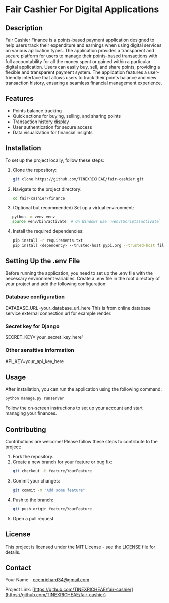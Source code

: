 # Fair Cashier For Digital Applications

## Description
Fair Cashier Finance is a points-based payment application designed to help users track their expenditure and earnings when using digital services on various apllication types. The application provides a transparent and secure platform for users to manage their points-based transactions with full accountability for all the money spent or gained within a particular digital application. Users can easily buy, sell, and share points, providing a flexible and transparent payment system. The application features a user-friendly interface that allows users to track their points balance and view transaction history, ensuring a seamless financial management experience.

## Features
- Points balance tracking
- Quick actions for buying, selling, and sharing points
- Transaction history display
- User authentication for secure access
- Data visualization for financial insights
## Installation
To set up the project locally, follow these steps:

1. Clone the repository:
   ```bash
   git clone https://github.com/TINEXRICHEAE/fair-cashier.git
   ```
2. Navigate to the project directory:
   ```bash
   cd fair-cashier/finance
   ```
3. (Optional but recommended) Set up a virtual environment:
```bash
   python -m venv venv
   source venv/bin/activate  # On Windows use `venv\Scripts\activate`
   ```
4. Install the required dependencies:
   ```bash
   pip install -r requirements.txt
   pip install <dependency> --trusted-host pypi.org --trusted-host files.pythonhosted.org # for specific dependencies
   ```
## Setting Up the .env File
Before running the application, you need to set up the .env file with the necessary environment variables. Create a .env file in the root directory of your project and add the following configuration:
### Database configuration
DATABASE_URL=your_database_url_here
This is from online database service external connection url for example render.
### Secret key for Django
SECRET_KEY='your_secret_key_here'

### Other sensitive information
API_KEY=your_api_key_here
## Usage
After installation, you can run the application using the following command:

```bash
python manage.py runserver
```

Follow the on-screen instructions to set up your account and start managing your finances.

## Contributing
Contributions are welcome! Please follow these steps to contribute to the project:

1. Fork the repository.
2. Create a new branch for your feature or bug fix:
   ```bash
   git checkout -b feature/YourFeature
   ```
3. Commit your changes:
   ```bash
   git commit -m "Add some feature"
   ```
4. Push to the branch:
   ```bash
   git push origin feature/YourFeature
   ```
5. Open a pull request.

## License
This project is licensed under the MIT License - see the [LICENSE](LICENSE) file for details.

## Contact
Your Name - [ocenrichard34@gmail.com](mailto:ocenrichard34@gmail.com)

Project Link: [https://github.com/TINEXRICHEAE/fair-cashier](https://github.com/TINEXRICHEAE/fair-cashier)
